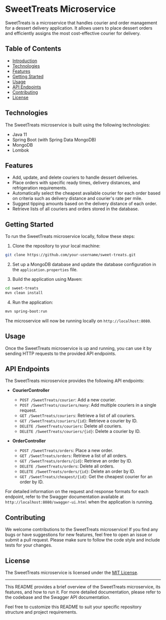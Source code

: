 # SweetTreats Microservice

SweetTreats is a microservice that handles courier and order management for a dessert delivery application. It allows users to place dessert orders and efficiently assigns the most cost-effective courier for delivery.

## Table of Contents

- [Introduction](#sweettreats-microservice)
- [Technologies](#technologies)
- [Features](#features)
- [Getting Started](#getting-started)
- [Usage](#usage)
- [API Endpoints](#api-endpoints)
- [Contributing](#contributing)
- [License](#license)

## Technologies

The SweetTreats microservice is built using the following technologies:

- Java 11
- Spring Boot (with Spring Data MongoDB)
- MongoDB
- Lombok

## Features

- Add, update, and delete couriers to handle dessert deliveries.
- Place orders with specific ready times, delivery distances, and refrigeration requirements.
- Automatically select the cheapest available courier for each order based on criteria such as delivery distance and courier's rate per mile.
- Suggest tipping amounts based on the delivery distance of each order.
- Retrieve lists of all couriers and orders stored in the database.

## Getting Started

To run the SweetTreats microservice locally, follow these steps:

1. Clone the repository to your local machine:

```bash
git clone https://github.com/your-username/sweet-treats.git
```

2. Set up a MongoDB database and update the database configuration in the `application.properties` file.

3. Build the application using Maven:

```bash
cd sweet-treats
mvn clean install
```

4. Run the application:

```bash
mvn spring-boot:run
```

The microservice will now be running locally on `http://localhost:8080`.

## Usage

Once the SweetTreats microservice is up and running, you can use it by sending HTTP requests to the provided API endpoints.

## API Endpoints

The SweetTreats microservice provides the following API endpoints:

- **CourierController**

  - `POST /SweetTreats/courier`: Add a new courier.
  - `POST /SweetTreats/couriers/many`: Add multiple couriers in a single request.
  - `GET /SweetTreats/couriers`: Retrieve a list of all couriers.
  - `GET /SweetTreats/couriers/{id}`: Retrieve a courier by ID.
  - `DELETE /SweetTreats/couriers`: Delete all couriers.
  - `DELETE /SweetTreats/couriers/{id}`: Delete a courier by ID.

- **OrderController**

  - `POST /SweetTreats/orders`: Place a new order.
  - `GET /SweetTreats/orders`: Retrieve a list of all orders.
  - `GET /SweetTreats/orders/{id}`: Retrieve an order by ID.
  - `DELETE /SweetTreats/orders`: Delete all orders.
  - `DELETE /SweetTreats/orders/{id}`: Delete an order by ID.
  - `GET /SweetTreats/cheapest/{id}`: Get the cheapest courier for an order by ID.

For detailed information on the request and response formats for each endpoint, refer to the Swagger documentation available at `http://localhost:8080/swagger-ui.html` when the application is running.

## Contributing

We welcome contributions to the SweetTreats microservice! If you find any bugs or have suggestions for new features, feel free to open an issue or submit a pull request. Please make sure to follow the code style and include tests for your changes.

## License

The SweetTreats microservice is licensed under the [MIT License](LICENSE).

---

This README provides a brief overview of the SweetTreats microservice, its features, and how to run it. For more detailed documentation, please refer to the codebase and the Swagger API documentation.

Feel free to customize this README to suit your specific repository structure and project requirements.
